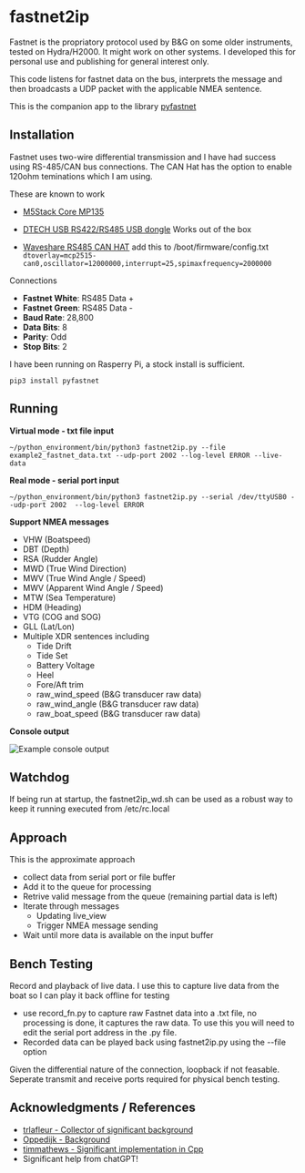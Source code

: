 # fastnet2ip
Fastnet is the propriatory protocol used by B&G on some older instruments, tested on Hydra/H2000. It might work on other systems. I developed this for personal use and publishing for general interest only. 

This code listens for fastnet data on the bus, interprets the message and then broadcasts a UDP packet with the applicable NMEA sentence.

This is the companion app to the library [pyfastnet](https://github.com/ghotihook/pyfastnet)


## Installation

Fastnet uses two-wire differential transmission and I have had success using RS-485/CAN bus connections. The CAN Hat has the option to enable 120ohm teminations which I am using.

These are known to work
- [M5Stack Core MP135](https://shop.m5stack.com/products/m5stack-coremp135-w-stm32mp135d?srsltid=AfmBOoqM3L0pVHeKU8TDykcHk937Fm5otebvPbT_TI66HM_STqBiw11j)

- [DTECH USB RS422/RS485 USB dongle](https://www.amazon.com.au/DTECH-Converter-Adapter-Supports-Windows/dp/B076WVFXN8)
	Works out of the box

- [Waveshare RS485 CAN HAT](https://www.waveshare.com/wiki/RS485_CAN_HAT)
	add this to /boot/firmware/config.txt 
	```dtoverlay=mcp2515-can0,oscillator=12000000,interrupt=25,spimaxfrequency=2000000```

Connections
- **Fastnet White**: RS485 Data +
- **Fastnet Green**: RS485 Data -
- **Baud Rate**: 28,800
- **Data Bits**: 8
- **Parity**: Odd
- **Stop Bits**: 2

I have been running on Rasperry Pi, a stock install is sufficient.

```pip3 install pyfastnet```


## Running

**Virtual mode - txt file input**

```~/python_environment/bin/python3 fastnet2ip.py --file example2_fastnet_data.txt --udp-port 2002 --log-level ERROR --live-data```

**Real mode - serial port input**

```~/python_environment/bin/python3 fastnet2ip.py --serial /dev/ttyUSB0 --udp-port 2002  --log-level ERROR```

**Support NMEA messages**
- VHW (Boatspeed)
- DBT (Depth)
- RSA (Rudder Angle)
- MWD (True Wind Direction)
- MWV (True Wind Angle / Speed)
- MWV (Apparent Wind Angle / Speed)
- MTW (Sea Temperature)
- HDM (Heading)
- VTG (COG and SOG)
- GLL (Lat/Lon)
- Multiple XDR sentences including
	- Tide Drift
	- Tide Set
	- Battery Voltage
	- Heel
	- Fore/Aft trim
	- raw_wind_speed (B&G transducer raw data)
	- raw_wind_angle (B&G transducer raw data)
	- raw_boat_speed (B&G transducer raw data)

**Console output**

![Example console output](images/console_output.jpg "Fastnet System Overview")


## Watchdog
If being run at startup, the fastnet2ip_wd.sh can be used as a robust way to keep it running executed from /etc/rc.local

## Approach
This is the approximate approach
- collect data from serial port or file buffer
- Add it to the queue for processing
- Retrive valid message from the queue (remaining partial data is left)
- Iterate through messages
	- Updating live_view
	- Trigger NMEA message sending
- Wait until more data is available on the input buffer


## Bench Testing
Record and playback of live data. I use this to capture live data from the boat so I can play it back offline for testing
- use record_fn.py to capture raw Fastnet data into a .txt file, no processing is done, it captures the raw data. To use this you will need to edit the serial port address in the .py file.
- Recorded data can be played back using fastnet2ip.py using the --file option

Given the differential nature of the connection, loopback if not feasable. Seperate transmit and receive ports required for physical bench testing.

## Acknowledgments / References

- [trlafleur - Collector of significant background](https://github.com/trlafleur) 
- [Oppedijk - Background](https://www.oppedijk.com/bandg/fastnet.html)
- [timmathews - Significant implementation in Cpp](https://github.com/timmathews/bg-fastnet-driver)
- Significant help from chatGPT!